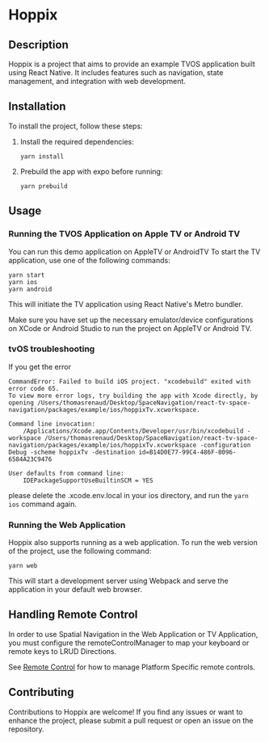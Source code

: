 # Hoppix

## Description

Hoppix is a project that aims to provide an example TVOS application built using React Native. It includes features such as navigation, state management, and integration with web development.

## Installation

To install the project, follow these steps:

1. Install the required dependencies:

   ```
   yarn install
   ```

2. Prebuild the app with expo before running:
   ```
   yarn prebuild
   ```

## Usage

### Running the TVOS Application on Apple TV or Android TV

You can run this demo application on AppleTV or AndroidTV
To start the TV application, use one of the following commands:

```
yarn start
yarn ios
yarn android
```

This will initiate the TV application using React Native's Metro bundler.

Make sure you have set up the necessary emulator/device configurations on XCode or Android Studio to run the project on AppleTV or Android TV.

### tvOS troubleshooting

If you get the error

```
CommandError: Failed to build iOS project. "xcodebuild" exited with error code 65.
To view more error logs, try building the app with Xcode directly, by opening /Users/thomasrenaud/Desktop/SpaceNavigation/react-tv-space-navigation/packages/example/ios/hoppixTv.xcworkspace.

Command line invocation:
    /Applications/Xcode.app/Contents/Developer/usr/bin/xcodebuild -workspace /Users/thomasrenaud/Desktop/SpaceNavigation/react-tv-space-navigation/packages/example/ios/hoppixTv.xcworkspace -configuration Debug -scheme hoppixTv -destination id=B14D0E77-99C4-486F-8096-6584A23C9476

User defaults from command line:
    IDEPackageSupportUseBuiltinSCM = YES
```

please delete the .xcode.env.local in your ios directory, and run the `yarn ios` command again.

### Running the Web Application

Hoppix also supports running as a web application. To run the web version of the project, use the following command:

```
yarn web
```

This will start a development server using Webpack and serve the application in your default web browser.

## Handling Remote Control

In order to use Spatial Navigation in the Web Application or TV Application, you must configure the remoteControlManager to map your keyboard or remote keys to LRUD Directions.

See [Remote Control](./src/components/remote-control/) for how to manage Platform Specific remote controls.

## Contributing

Contributions to Hoppix are welcome! If you find any issues or want to enhance the project, please submit a pull request or open an issue on the repository.
